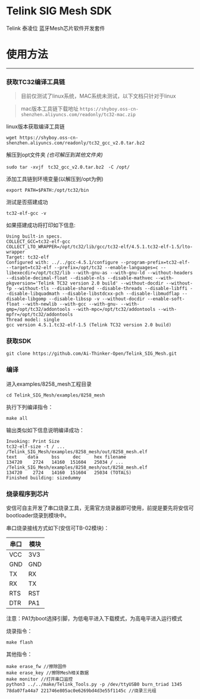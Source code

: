 # Telink SIG Mesh SDK

Telink 泰凌位 蓝牙Mesh芯片软件开发套件

# 使用方法
---------------------------------------------------

### 获取TC32编译工具链
>目前仅测试了linux系统，MAC系统未测试，以下文档只针对于linux

>mac版本工具链下载地址 ```https://shyboy.oss-cn-shenzhen.aliyuncs.com/readonly/tc32-mac.zip```

linux版本获取编译工具链

    wget https://shyboy.oss-cn-shenzhen.aliyuncs.com/readonly/tc32_gcc_v2.0.tar.bz2

解压到opt文件夹 *(也可解压到其他文件夹)*

    sudo tar -xvjf　tc32_gcc_v2.0.tar.bz2　-C /opt/

添加工具链到环境变量(以解压到/opt为例)

    export PATH=$PATH:/opt/tc32/bin

测试是否搭建成功

    tc32-elf-gcc -v

如果搭建成功将打印如下信息:

    Using built-in specs.
    COLLECT_GCC=tc32-elf-gcc
    COLLECT_LTO_WRAPPER=/opt/tc32/lib/gcc/tc32-elf/4.5.1.tc32-elf-1.5/lto-wrapper
    Target: tc32-elf
    Configured with: ../../gcc-4.5.1/configure --program-prefix=tc32-elf- --target=tc32-elf --prefix=/opt/tc32 --enable-languages=c --libexecdir=/opt/tc32/lib --with-gnu-as --with-gnu-ld --without-headers --disable-decimal-float --disable-nls --disable-mathvec --with-pkgversion='Telink TC32 version 2.0 build' --without-docdir --without-fp --without-tls --disable-shared --disable-threads --disable-libffi --disable-libquadmath --disable-libstdcxx-pch --disable-libmudflap --disable-libgomp --disable-libssp -v --without-docdir --enable-soft-float --with-newlib --with-gcc --with-gnu- --with-gmp=/opt/tc32/addontools --with-mpc=/opt/tc32/addontools --with-mpfr=/opt/tc32/addontools
    Thread model: single
    gcc version 4.5.1.tc32-elf-1.5 (Telink TC32 version 2.0 build) 

### 获取SDK

    git clone https://github.com/Ai-Thinker-Open/Telink_SIG_Mesh.git


### 编译
进入examples/8258_mesh工程目录

    cd Telink_SIG_Mesh/examples/8258_mesh

执行下列编译指令：

    make all

输出类似如下信息说明编译成功：

    Invoking: Print Size
    tc32-elf-size -t / ... /Telink_SIG_Mesh/examples/8258_mesh/out/8258_mesh.elf
    text    data     bss     dec     hex filename
    134720    2724   14160  151604   25034 / ... /Telink_SIG_Mesh/examples/8258_mesh/out/8258_mesh.elf
    134720    2724   14160  151604   25034 (TOTALS)
    Finished building: sizedummy

### 烧录程序到芯片

安信可自主开发了串口烧录工具，无需官方烧录器即可使用，前提是要先将安信可bootloader烧录到模块中。

串口烧录接线方式如下(安信可TB-02模块)：

|串口|模块|
|----|---|
|VCC|3V3|
|GND|GND|
|TX|RX|
RX|TX|
|RTS|RST|
|DTR|PA1|

注意：PA1为boot选择引脚，为低电平进入下载模式，为高电平进入运行模式

烧录指令：

    make flash
其他指令：

    make erase_fw //擦除固件
    make erase_key //擦除Mesh相关数据
    make monitor //打开串口监控
    python3 ../../make/Telink_Tools.py -p /dev/ttyUSB0 burn_triad 1345 78da07fa44a7 221746e805ac0e6269bd4d3e55f1145c //烧录三元组